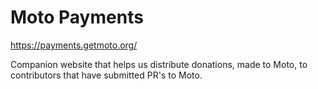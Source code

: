 # Moto Payments

https://payments.getmoto.org/

Companion website that helps us distribute donations, made to Moto, to contributors that have submitted PR's to Moto.
